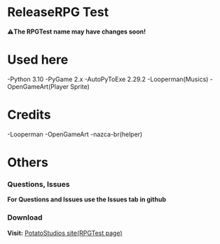 # ReleaseRPG Test
⚠**The RPGTest name may have changes soon!**

# Used here
 -Python 3.10
 -PyGame 2.x
 -AutoPyToExe 2.29.2
 -Looperman(Musics)
 -OpenGameArt(Player Sprite)
 
# Credits
 -Looperman
 -OpenGameArt
 -nazca-br(helper)

# Others
### Questions, Issues
**For Questions and Issues use the Issues tab in github**

### Download
**Visit:**
[PotatoStudios site(RPGTest page)](https://potatostudios.jpgamesbr.repl.co/post/13)
